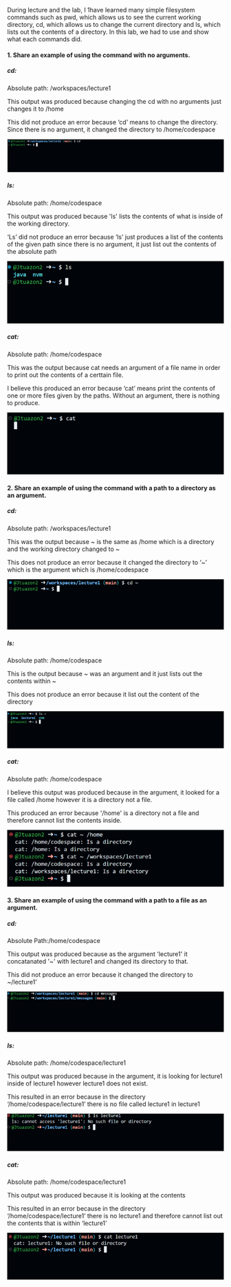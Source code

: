 During lecture and the lab, I 1have learned many simple filesystem commands such as pwd, which allows us to see the current working directory, cd, which allows us to change the current directory and ls, which lists out the contents of a directory. In this lab, we had to use and show what each commands did.



#### 1. Share an example of using the command with no arguments.
##### cd:
Absolute path: /workspaces/lecture1

This output was produced because changing the cd with no arguments just changes it to /home

This did not produce an error because ‘cd’ means to change the directory. Since there is no argument, it changed the directory to /home/codespace

![Image](cd1.png)
##### ls:
Absolute path: /home/codespace

This output was produced because 'ls' lists the contents of what is inside of the working directory.

‘Ls’ did not produce an error because ‘ls’ just produces a list of the contents of the given path since there is no argument, it just list out the contents of the absolute path

![Image](ls1.png)
##### cat: 
Absolute path: /home/codespace

This was the output because cat needs an argument of a file name in order to print out the contents of a certtain file.

I believe this produced an error because ‘cat’ means print the contents of one or more files given by the paths. Without an argument, there is nothing to produce.

![Image](cat1.png)

#### 2. Share an example of using the command with a path to a directory as an argument.
##### cd:
Absolute path: /workspaces/lecture1

This was the output because ~ is the same as /home which is a directory and the working directory changed to ~

This does not produce an error because it changed the directory to ‘~’ which is the argument which is /home/codespace

![Image](cd2.png)
##### ls:

Absolute path: /home/codespace

This is the output because ~ was an argument and it just lists out the contents within ~

This does not produce an error because it list out the content of the directory

![Image](ls2.png)

##### cat:
Absolute path: /home/codespace

I believe this output was produced because in the argument, it looked for a file called /home however it is a directory not a file.

This produced an error because '/home' is a directory not a file and therefore cannot list the contents inside.

![Image](cat2.png)

#### 3. Share an example of using the command with a path to a file as an argument.
##### cd:
Absolute Path:/home/codespace

This output was produced because as the argument 'lecture1' it concatanated '~' with lecture1 and changed its directory to that.

This did not produce an error because it changed the directory to ~/lecture1’

![Image](cd3.png)
##### ls:

Absolute path: /home/codespace/lecture1

This output was produced because in the argument, it is looking for lecture1 inside of lecture1 however lecture1 does not exist.

This resulted in an error because in the directory ‘/home/codespace/lecture1’ there is no file called lecture1 in lecture1

![Image](ls3.png)
##### cat:
Absolute path: /home/codespace/lecture1

This output was produced because it is looking at the contents 

This resulted in an error because in the directory ‘/home/codespace/lecture1’ there is no lecture1 and therefore cannot list out the contents that is within ‘lecture1’

![Image](cat3.png)
